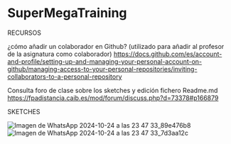 # SuperMegaTraining

RECURSOS

¿cómo  añadir un colaborador en Github?  (utilizado para añadir al profesor de la asignatura como colaborador)
https://docs.github.com/es/account-and-profile/setting-up-and-managing-your-personal-account-on-github/managing-access-to-your-personal-repositories/inviting-collaborators-to-a-personal-repository

Consulta foro de clase sobre los sketches y edición fichero Readme.md
https://fpadistancia.caib.es/mod/forum/discuss.php?d=73378#p166879

SKETCHES

![Imagen de WhatsApp 2024-10-24 a las 23 47 33_89e476b8](https://github.com/user-attachments/assets/e3e15b71-3a66-4fdc-9b1f-80d7b7ba9e45)
![Imagen de WhatsApp 2024-10-24 a las 23 47 33_7d3aa12c](https://github.com/user-attachments/assets/ba1d081f-a28a-4777-a401-e58066d959bb)
